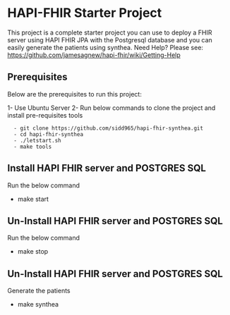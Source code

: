 # HAPI-FHIR Starter Project

This project is a complete starter project you can use to deploy a FHIR server using HAPI FHIR JPA with the Postgresql database and you can easily generate the patients using synthea.
Need Help? Please see: https://github.com/jamesagnew/hapi-fhir/wiki/Getting-Help

## Prerequisites

Below are the prerequisites to run this project:

   1- Use Ubuntu Server
   2- Run below commands to clone the project and install pre-requisites tools

      - git clone https://github.com/sidd965/hapi-fhir-synthea.git
      - cd hapi-fhir-synthea
      - ./letstart.sh
      - make tools

## Install HAPI FHIR server and POSTGRES SQL

Run the below command
   - make start

## Un-Install HAPI FHIR server and POSTGRES SQL
Run the below command
  - make stop

## Un-Install HAPI FHIR server and POSTGRES SQL
Generate the patients
  - make synthea
